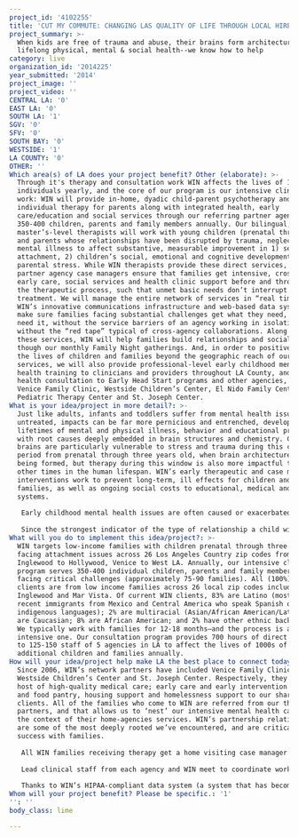 ```yaml
---
project_id: '4102255'
title: 'CUT MY COMMUTE: CHANGING LAS QUALITY OF LIFE THROUGH LOCAL HIRE'
project_summary: >-
  When kids are free of trauma and abuse, their brains form architecture key to
  lifelong physical, mental & social health--we know how to help
category: live
organization_id: '2014225'
year_submitted: '2014'
project_image: ''
project_video: ''
CENTRAL LA: '0'
EAST LA: '0'
SOUTH LA: '1'
SGV: '0'
SFV: '0'
SOUTH BAY: '0'
WESTSIDE: '1'
LA COUNTY: '0'
OTHER: ''
Which area(s) of LA does your project benefit? Other (elaborate): >-
  Through it's therapy and consultation work WIN affects the lives of 1000s of
  individuals yearly, and the core of our program is our intensive clinical
  work: WIN will provide in-home, dyadic child-parent psychotherapy and
  individual therapy for parents along with integrated health, early
  care/education and social services through our referring partner agencies to
  350-400 children, parents and family members annually. Our bilingual,
  master’s-level therapists will work with young children (prenatal through 3+)
  and parents whose relationships have been disrupted by trauma, neglect and
  mental illness to affect substantive, measurable improvement in 1) secure
  attachment, 2) children’s social, emotional and cognitive development, and 3)
  parental stress. While WIN therapists provide these direct services, our
  partner agency case managers ensure that families get intensive, cross-agency
  early care, social services and health clinic support before and throughout
  the therapeutic process, such that unmet basic needs don’t interrupt
  treatment. We will manage the entire network of services in “real time” via
  WIN’s innovative communications infrastructure and web-based data system to
  make sure families facing substantial challenges get what they need, when they
  need it, without the service barriers of an agency working in isolation, and
  without the “red tape” typical of cross-agency collaborations. Along with
  these services, WIN will help families build relationships and social networks
  though our monthly Family Night gatherings. And, in order to positively affect
  the lives of children and families beyond the geographic reach of our direct
  services, we will also provide professional-level early childhood mental
  health training to clinicians and providers throughout LA County, and mental
  health consultation to Early Head Start programs and other agencies, including
  Venice Family Clinic, Westside Children’s Center, El Nido Family Center,
  Pediatric Therapy Center and St. Joseph Center.
What is your idea/project in more detail?: >-
  Just like adults, infants and toddlers suffer from mental health issues. But
  untreated, impacts can be far more pernicious and entrenched, developing into
  lifetimes of mental and physical illness, behavior and educational problems,
  with root causes deeply embedded in brain structures and chemistry. Children’s
  brains are particularly vulnerable to stress and trauma during this critical
  period from prenatal through three years old, when brain architectures are
  being formed, but therapy during this window is also more impactful than at
  other times in the human lifespan. WIN’s early therapeutic and case management
  interventions work to prevent long-term, ill effects for children and
  families, as well as ongoing social costs to educational, medical and legal
  systems. 
   
   Early childhood mental health issues are often caused or exacerbated by parental/caregiver lack of attunement, or abuse or neglect resulting from caregivers’ own depression, unresolved traumas or other mental health issues. By providing both in-home, child-parent dyadic therapy and individual therapy for parents, as well as critical, integrated basic services including health care, food pantry, employment training, and early intervention for special needs, WIN comprehensively addresses intergenerational mental health issues and unmet basic needs, while re-attuning child-parent relationships, building resilience, and helping families move on from past traumas.
   
   Since the strongest indicator of the type of relationship a child will have with a parent, is the relationship that parent had with their parents, abuse and neglect have a tendency to move from generation to generation, bringing along with it the cognitive, mental health and physical health issues and societal costs associated with toxic stress (see Harvard University Center on the Developing Child's research : http://developingchild.harvard.edu/key_concepts/toxic_stress_response/). However, if children are securely attached to parents, their brains are in the best possible position to develop to their full potential--and their children are highly likely to benefit from the same strong, resilient parenting. The research is clear: if every kid in LA has a happy childhood, LA becomes more creative, more innovative, less violent and a better place for all of us to live, in 2050--and beyond.
What will you do to implement this idea/project?: >-
  WIN targets low-income families with children prenatal through three who are
  facing attachment issues across 26 Los Angeles Country zip codes from
  Inglewood to Hollywood, Venice to West LA. Annually, our intensive clinical
  program serves 350-400 individual children, parents and family members who are
  facing critical challenges (approximately 75-90 families). All (100%) of our
  clients are from low income families across 26 local zip codes including
  Inglewood and Mar Vista. Of current WIN clients, 83% are Latino (most are
  recent immigrants from Mexico and Central America who speak Spanish or
  indigenous languages); 2% are multiracial (Asian/African American/Latino); 5%
  are Caucasian; 8% are African American; and 2% have other ethnic backgrounds).
  We typically work with families for 12-18 months—and the process is an
  intensive one. Our consultation program provides 700 hours of direct service
  to 125-150 staff of 5 agencies in LA to affect the lives of 1000s of
  additional children and families annually.
How will your idea/project help make LA the best place to connect today? In LA2050?: >-
  Since 2006, WIN’s network partners have included Venice Family Clinic,
  Westside Children’s Center and St. Joseph Center. Respectively, they bring a
  host of high-quality medical care; early care and early intervention services;
  and food pantry, housing support and homelessness support to our shared
  clients. All of the families who come to WIN are referred from our three
  partners, and that allows us to ‘nest’ our intensive mental health care within
  the context of their home-agencies services. WIN’s partnership relationships
  are some of the most deeply rooted we’ve encountered, and are critical to our
  success with families. 
   
   All WIN families receiving therapy get a home visiting case manager from their home agency, as well as a Master’s level WIN therapist. Because WIN pays the salaries of partner-agency case managers, our web based data system rates services on a monthly basis, which helps ensure high quality care. Because WIN releases its clinical outcomes biannually, our partners know how their families are doing in our care.
   
   Lead clinical staff from each agency and WIN meet to coordinate work at our monthly Program Committee Meetings, and partner agency case managers and supervisors, plus WIN therapists and our clinical director meet weekly for shared case reviews. WIN trains its partner agency staff with 20-40 hours of multi-disciplinary training each year, plus provides dedicated, weekly mental health consultation to the Early Head Start and/or programmatic staff of each of our partner agencies.
   
   Thanks to WIN’s HIPAA-compliant data system (a system that has become the model for one the state of Connecticut has adopted for its early childhood mental health services), WIN and its partners coordinate care for each family though a jointly prepared on-line service plan that is updated by each agency regularly. The system reports monthly on how well we’re helping families achieve their goals, and allows staff to communicate in ‘real-time’ regarding family progress—as well as to coordinate care during emergencies. The system tabulates our biannual outcomes, gathering data input by staff at various levels from all partners, and reminds case managers and therapists when screenings, assessments and releases are due.
Whom will your project benefit? Please be specific.: '1'
'': ''
body_class: lime

---
```

